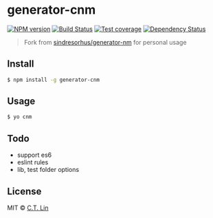 # generator-cnm

[![NPM version][npm-image]][npm-url]
[![Build Status][travis-image]][travis-url]
[![Test coverage][coveralls-image]][coveralls-url]
[![Dependency Status][david_img]][david_site]

> Fork from [sindresorhus/generator-nm](https://github.com/sindresorhus/generator-nm) for personal usage

## Install

```sh
$ npm install -g generator-cnm
```

## Usage

```sh
$ yo cnm
```

## Todo

- support es6
- eslint rules
- lib, test folder options

## License

MIT © [C.T. Lin](https://github.com/chentsulin)

[npm-image]: https://badge.fury.io/js/generator-cnm.svg
[npm-url]: https://npmjs.org/package/generator-cnm
[travis-image]: https://travis-ci.org/chentsulin/generator-cnm.svg
[travis-url]: https://travis-ci.org/chentsulin/generator-cnm
[coveralls-image]: https://coveralls.io/repos/chentsulin/generator-cnm/badge.svg?branch=master&service=github
[coveralls-url]: https://coveralls.io/r/chentsulin/generator-cnm?branch=master
[david_img]: https://david-dm.org/chentsulin/generator-cnm.svg
[david_site]: https://david-dm.org/chentsulin/generator-cnm
